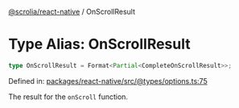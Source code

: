 [@scrolia/react-native](../README.md) / OnScrollResult

# Type Alias: OnScrollResult

```ts
type OnScrollResult = Format<Partial<CompleteOnScrollResult>>;
```

Defined in: [packages/react-native/src/@types/options.ts:75](https://github.com/scrolia/react-native/blob/2fc909e1022f7a957358c4438ab5ad6544482ad5/packages/react-native/src/@types/options.ts#L75)

The result for the `onScroll` function.
